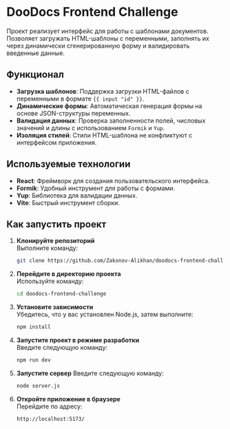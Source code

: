 # DooDocs Frontend Challenge

Проект реализует интерфейс для работы с шаблонами документов. Позволяет загружать HTML-шаблоны с переменными, заполнять их через динамически сгенерированную форму и валидировать введенные данные.

## Функционал

- **Загрузка шаблонов**: Поддержка загрузки HTML-файлов с переменными в формате `{{ input "id" }}`.
- **Динамические формы**: Автоматическая генерация формы на основе JSON-структуры переменных.
- **Валидация данных**: Проверка заполненности полей, числовых значений и длины с использованием `Formik` и `Yup`.
- **Изоляция стилей**: Стили HTML-шаблона не конфликтуют с интерфейсом приложения.

## Используемые технологии

- **React**: Фреймворк для создания пользовательского интерфейса.
- **Formik**: Удобный инструмент для работы с формами.
- **Yup**: Библиотека для валидации данных.
- **Vite**: Быстрый инструмент сборки.

## Как запустить проект

1. **Клонируйте репозиторий**  
   Выполните команду:

   ```bash
   git clone https://github.com/Zakonov-Alikhan/doodocs-frontend-challenge.git
   ```

2. **Перейдите в директорию проекта**  
   Используйте команду:

   ```bash
   cd doodocs-frontend-challenge
   ```

3. **Установите зависимости**  
   Убедитесь, что у вас установлен Node.js, затем выполните:

   ```bash
   npm install
   ```

4. **Запустите проект в режиме разработки**  
   Введите следующую команду:

   ```bash
   npm run dev
   ```

5. **Запустите сервер**
   Введите следующую команду:

   ```bash
   node server.js
   ```

6. **Откройте приложение в браузере**  
   Перейдите по адресу:
   ```
   http://localhost:5173/
   ```
